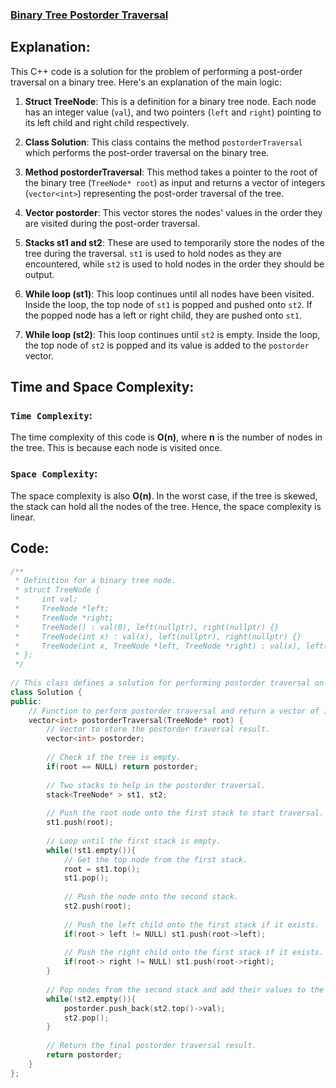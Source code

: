 ### [Binary Tree Postorder Traversal](https://leetcode.com/problems/binary-tree-postorder-traversal/description/)

## Explanation:
This C++ code is a solution for the problem of performing a post-order traversal on a binary tree. Here's an explanation of the main logic:

1. **Struct TreeNode**: This is a definition for a binary tree node. Each node has an integer value (`val`), and two pointers (`left` and `right`) pointing to its left child and right child respectively.

2. **Class Solution**: This class contains the method `postorderTraversal` which performs the post-order traversal on the binary tree.

3. **Method postorderTraversal**: This method takes a pointer to the root of the binary tree (`TreeNode* root`) as input and returns a vector of integers (`vector<int>`) representing the post-order traversal of the tree.

4. **Vector postorder**: This vector stores the nodes' values in the order they are visited during the post-order traversal.

5. **Stacks st1 and st2**: These are used to temporarily store the nodes of the tree during the traversal. `st1` is used to hold nodes as they are encountered, while `st2` is used to hold nodes in the order they should be output.

6. **While loop (st1)**: This loop continues until all nodes have been visited. Inside the loop, the top node of `st1` is popped and pushed onto `st2`. If the popped node has a left or right child, they are pushed onto `st1`.

7. **While loop (st2)**: This loop continues until `st2` is empty. Inside the loop, the top node of `st2` is popped and its value is added to the `postorder` vector.

## Time and Space Complexity:
### `Time Complexity`:
The time complexity of this code is **O(n)**, where **n** is the number of nodes in the tree. This is because each node is visited once.

### `Space Complexity`:
The space complexity is also **O(n)**. In the worst case, if the tree is skewed, the stack can hold all the nodes of the tree. Hence, the space complexity is linear.

## Code:
```cpp
/**
 * Definition for a binary tree node.
 * struct TreeNode {
 *     int val;
 *     TreeNode *left;
 *     TreeNode *right;
 *     TreeNode() : val(0), left(nullptr), right(nullptr) {}
 *     TreeNode(int x) : val(x), left(nullptr), right(nullptr) {}
 *     TreeNode(int x, TreeNode *left, TreeNode *right) : val(x), left(left), right(right) {}
 * };
 */
 
// This class defines a solution for performing postorder traversal on a binary tree.
class Solution {
public:
    // Function to perform postorder traversal and return a vector of integers.
    vector<int> postorderTraversal(TreeNode* root) {
        // Vector to store the postorder traversal result.
        vector<int> postorder;
        
        // Check if the tree is empty.
        if(root == NULL) return postorder;
        
        // Two stacks to help in the postorder traversal.
        stack<TreeNode* > st1, st2;
        
        // Push the root node onto the first stack to start traversal.
        st1.push(root);
        
        // Loop until the first stack is empty.
        while(!st1.empty()){
            // Get the top node from the first stack.
            root = st1.top();
            st1.pop();
            
            // Push the node onto the second stack.
            st2.push(root);
            
            // Push the left child onto the first stack if it exists.
            if(root-> left != NULL) st1.push(root->left);
            
            // Push the right child onto the first stack if it exists.
            if(root-> right != NULL) st1.push(root->right);
        }
        
        // Pop nodes from the second stack and add their values to the result vector.
        while(!st2.empty()){
            postorder.push_back(st2.top()->val);
            st2.pop();
        }
        
        // Return the final postorder traversal result.
        return postorder;
    }
};
```
